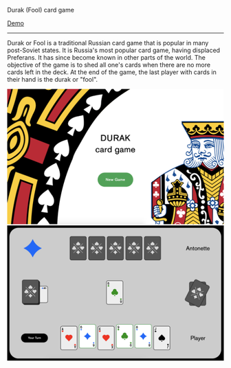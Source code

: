 Durak (Fool) card game

[Demo](https://bessondi.github.io/Card-Game/build/)

---

Durak or Fool is a traditional Russian card game that is popular in many post-Soviet states. It is Russia's most popular card game, having displaced Preferans. It has since become known in other parts of the world. The objective of the game is to shed all one's cards when there are no more cards left in the deck. At the end of the game, the last player with cards in their hand is the durak or "fool".

![preview1](preview_1.png)
![preview2](preview_2.png)